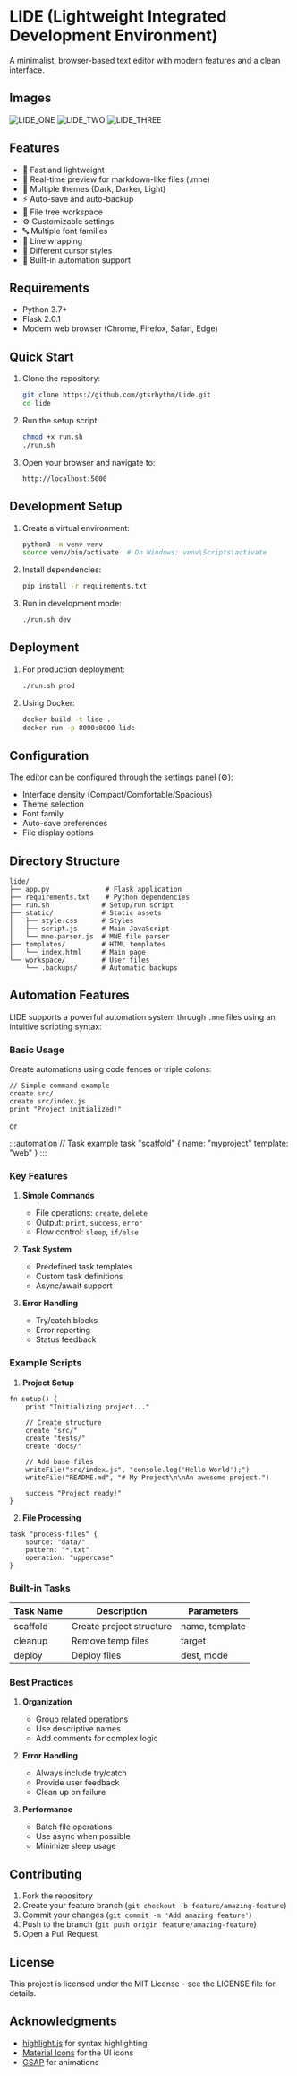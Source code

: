 # LIDE (Lightweight Integrated Development Environment)

A minimalist, browser-based text editor with modern features and a clean interface.

## Images
![LIDE_ONE](https://github.com/user-attachments/assets/4b32890d-c301-4fdc-bbed-bdc0640f0423)
![LIDE_TWO](https://github.com/user-attachments/assets/44e88b5b-1ad4-403f-883a-1b58e732ee92)
![LIDE_THREE](https://github.com/user-attachments/assets/20b9a690-8745-4979-92d0-3a2dc9287a07)

## Features

- 🚀 Fast and lightweight
- 📝 Real-time preview for markdown-like files (.mne)
- 🎨 Multiple themes (Dark, Darker, Light)
- ⚡ Auto-save and auto-backup
- 📁 File tree workspace
- ⚙️ Customizable settings
- 🔤 Multiple font families
- 📏 Line wrapping
- 🎯 Different cursor styles
- 🤖 Built-in automation support

## Requirements

- Python 3.7+
- Flask 2.0.1
- Modern web browser (Chrome, Firefox, Safari, Edge)

## Quick Start

1. Clone the repository:
   ```bash
   git clone https://github.com/gtsrhythm/Lide.git
   cd lide
   ```

2. Run the setup script:
   ```bash
   chmod +x run.sh
   ./run.sh
   ```

3. Open your browser and navigate to:
   ```
   http://localhost:5000
   ```

## Development Setup

1. Create a virtual environment:
   ```bash
   python3 -m venv venv
   source venv/bin/activate  # On Windows: venv\Scripts\activate
   ```

2. Install dependencies:
   ```bash
   pip install -r requirements.txt
   ```

3. Run in development mode:
   ```bash
   ./run.sh dev
   ```

## Deployment

1. For production deployment:
   ```bash
   ./run.sh prod
   ```

2. Using Docker:
   ```bash
   docker build -t lide .
   docker run -p 8000:8000 lide
   ```

## Configuration

The editor can be configured through the settings panel (⚙️):

- Interface density (Compact/Comfortable/Spacious)
- Theme selection
- Font family
- Auto-save preferences
- File display options

## Directory Structure

```
lide/
├── app.py              # Flask application
├── requirements.txt    # Python dependencies
├── run.sh             # Setup/run script
├── static/            # Static assets
│   ├── style.css      # Styles
│   ├── script.js      # Main JavaScript
│   └── mne-parser.js  # MNE file parser
├── templates/         # HTML templates
│   └── index.html     # Main page
└── workspace/         # User files
    └── .backups/      # Automatic backups
```

## Automation Features

LIDE supports a powerful automation system through `.mne` files using an intuitive scripting syntax:

### Basic Usage

Create automations using code fences or triple colons:

```automation
// Simple command example
create src/
create src/index.js
print "Project initialized!"
```

or

:::automation
// Task example
task "scaffold" {
    name: "myproject"
    template: "web"
}
:::

### Key Features

1. **Simple Commands**
   - File operations: `create`, `delete`
   - Output: `print`, `success`, `error`
   - Flow control: `sleep`, `if/else`

2. **Task System**
   - Predefined task templates
   - Custom task definitions
   - Async/await support

3. **Error Handling**
   - Try/catch blocks
   - Error reporting
   - Status feedback

### Example Scripts

1. **Project Setup**
```automation
fn setup() {
    print "Initializing project..."
    
    // Create structure
    create "src/"
    create "tests/"
    create "docs/"
    
    // Add base files
    writeFile("src/index.js", "console.log('Hello World');")
    writeFile("README.md", "# My Project\n\nAn awesome project.")
    
    success "Project ready!"
}
```

2. **File Processing**
```automation
task "process-files" {
    source: "data/"
    pattern: "*.txt"
    operation: "uppercase"
}
```

### Built-in Tasks

| Task Name | Description | Parameters |
|-----------|-------------|------------|
| scaffold | Create project structure | name, template |
| cleanup | Remove temp files | target |
| deploy | Deploy files | dest, mode |

### Best Practices

1. **Organization**
   - Group related operations
   - Use descriptive names
   - Add comments for complex logic

2. **Error Handling**
   - Always include try/catch
   - Provide user feedback
   - Clean up on failure

3. **Performance**
   - Batch file operations
   - Use async when possible
   - Minimize sleep usage

## Contributing

1. Fork the repository
2. Create your feature branch (`git checkout -b feature/amazing-feature`)
3. Commit your changes (`git commit -m 'Add amazing feature'`)
4. Push to the branch (`git push origin feature/amazing-feature`)
5. Open a Pull Request

## License

This project is licensed under the MIT License - see the LICENSE file for details.

## Acknowledgments

- [highlight.js](https://highlightjs.org/) for syntax highlighting
- [Material Icons](https://material.io/resources/icons/) for the UI icons
- [GSAP](https://greensock.com/gsap/) for animations
